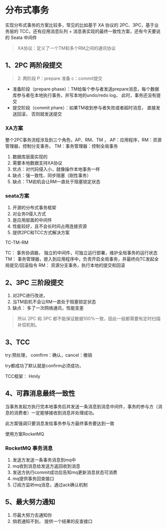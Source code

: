 # 分布式事务

实现分布式事务的方案比较多，常见的比如基于 XA 协议的 2PC、3PC，基于业务层的 TCC，还有应用消息队列 + 消息表实现的最终一致性方案，还有今天要说的 Seata 中间件

> XA协议：定义了一个TM和多个RM之间的通讯协议

##  1、2PC 两阶段提交

> 2: 两阶段 P：prepare 准备 c：commit提交

+ 准备阶段（prepare phase）：TM给每个参与者发送prepare消息，每个数据库参与者在本地执行事务，并写本地的undo/redo log， 此时，事务还没有提交
+ 提交阶段（commit phare）：如果TM收到参与者失败或者超时消息， 直接发送回滚， 否则就发送提交 


### XA方案 


整个2PC事务流程涉及到三个角色，AP、RM、TM ， AP：应用程序，RM：资源管理器，控制分支事务， TM：事务管理器：控制全局事务

1. 数据库层面实现的
2. 需要本地数据支持XA协议
4. 优点：对代码侵入小，就像操作本地事务一样
5. 缺点：强一致性、同步阻塞（刚性事务）
6. 缺点：TM宕机会让RM一直处于阻塞锁定状态


### seata方案

1. 开源的分布式事务框架
2. 对业务0侵入方式 
3. 是应用层面的中间件
4. 性能较好，且不会长时间占用连接资源
5. 提供2PC和TCC方式解决方案 


TC-TM-RM

TC： 事务协调器， 独立的中间件，可独立运行部署，维护全局事务的运行状态
TM： 事务管理器，嵌入到应用程序中，负责开启全局事务，并最终向TC发起全局提交/回滚指令
RM： 资源分支事务，执行本地的提交和回滚


## 2、3PC 三阶段提交

1. 对2PC进行改进，
2. 当TM宕机不会让RM一直处于阻塞锁定状态 
3. 缺点： 多了一次网络通讯，性能变差


> 所以 2PC 和 3PC 都不能保证数据100%一致，因此一般都需要有定时扫描补偿机制。

## 3、TCC

try:预处理， comfirm：确认，cancel：撤销

try都成功了默认就是confirm必须成功，

TCC框架： Hmily



## 4、可靠消息最终一致性

当事务发起方执行完本地事务后并发送一条消息到消息中间件，事务的参与方（消息的消费者）一定能够接收到消息并处理成功。

此方案强调只要消息发给事务参与方最终事务要达到一致

使用方案RocketMQ

### RocketMQ 事务消息

1. 发送方发送一条事务消息到mq中
2. mq收到消息给发送方返回收到消息
3. 发送方执行commit成功后告知mq更新消息状态可消费
4. mq提供事务回查接口
5. 订阅方监听mq消息，通过ack确认机制


## 5、最大努力通知

1. 尽最大努力去通知你
2. 倘若通知不到， 提供一个结果的反查接口

